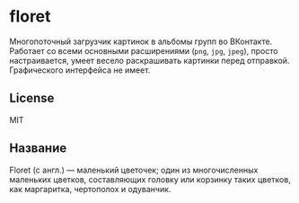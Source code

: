 # floret
Многопоточный загрузчик картинок в альбомы групп во ВКонтакте. Работает со всеми основными расширениями (`png`, `jpg`, `jpeg`), просто настраивается, умеет весело раскрашивать картинки перед отправкой. Графического интерфейса не имеет.

## License
MIT

## Название
Floret (с англ.) — маленький цветочек; один из многочисленных маленьких цветков, составляющих головку или корзинку таких цветков, как маргаритка, чертополох и одуванчик.
